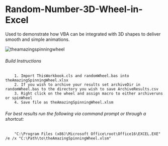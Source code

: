 # Random-Number-3D-Wheel-in-Excel
Used to demonstrate how VBA can be integrated with 3D shapes to deliver smooth and simple animations.

![theamazingspinningwheel](https://user-images.githubusercontent.com/105183376/172466157-d9ce2d85-3eac-4029-b77e-136451a1179c.png)

###### Build Instructions

        1. Import ThisWorkbook.cls and randomWheel.bas into theAmazingSpinningWheel.xlsx
        2. If you wish to archive your results set archiveDir in randomWheel.bas to the directory you wish to save ArchiveResults.csv
        3. Right click on the wheel and assign macro to either archiveruns or spinWheel
        4. Save file as theAmazingSpinningWheel.xlsm
        
###### For best results run the following via command prompt or through a shortcut:

        "C:\Program Files (x86)\Microsoft Office\root\Office16\EXCEL.EXE" /e /x "C:\Path\to\theAmazingSpinningWheel.xlsm"

